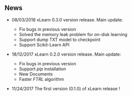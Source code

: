 ## News

 - 08/03/2018 xLearn 0.3.0 version release. Main update:

    * Fix bugs in previous version
    * Solved the memory leak problem for on-disk learning
    * Support dump TXT model to checkpoint
    * Support Scikit-Learn API

 - 18/12/2017 xLearn 0.2.0 version release. Main update:

    * Fix bugs in previous version
    * Support *pip* installation
    * New Documents
    * Faster *FTRL* algorithm

 - 11/24/2017 The first version (0.1.0) of xLearn release !